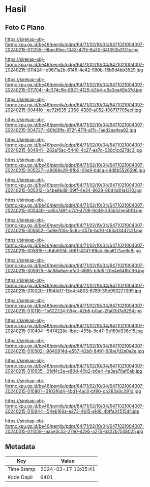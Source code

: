 # Hasil

## Foto C Plano

https://sirekap-obj-formc.kpu.go.id/be46/pemilu/pdpr/64/71/02/10/04/6471021004007-20240215-011255--9bec9fee-1343-47f5-8a30-84f353b3f31e.jpg

https://sirekap-obj-formc.kpu.go.id/be46/pemilu/pdpr/64/71/02/10/04/6471021004007-20240215-011424--e9671a2b-6146-4e42-980b-16b9d4bb3529.jpg

https://sirekap-obj-formc.kpu.go.id/be46/pemilu/pdpr/64/71/02/10/04/6471021004007-20240215-011704--4c374c5b-8921-4129-b3b4-c6a3ea49b37d.jpg

https://sirekap-obj-formc.kpu.go.id/be46/pemilu/pdpr/64/71/02/10/04/6471021004007-20240215-004410--ec72f635-2368-4389-a052-f08717705ecf.jpg

https://sirekap-obj-formc.kpu.go.id/be46/pemilu/pdpr/64/71/02/10/04/6471021004007-20240215-004727--80fd3ffa-972f-471f-a17c-1aed2aa4ea92.jpg

https://sirekap-obj-formc.kpu.go.id/be46/pemilu/pdpr/64/71/02/10/04/6471021004007-20240215-004941--282a15ac-5448-4c27-aa7d-028c1cd27dc3.jpg

https://sirekap-obj-formc.kpu.go.id/be46/pemilu/pdpr/64/71/02/10/04/6471021004007-20240215-005227--a9698a29-8fb2-43e9-bdca-c4d8b5526596.jpg

https://sirekap-obj-formc.kpu.go.id/be46/pemilu/pdpr/64/71/02/10/04/6471021004007-20240215-005312--b4be8bd8-09ff-4e34-8628-80d4d01a1310.jpg

https://sirekap-obj-formc.kpu.go.id/be46/pemilu/pdpr/64/71/02/10/04/6471021004007-20240215-005449--cd0a749f-d7c1-4708-9dd8-335b52ee5bf0.jpg

https://sirekap-obj-formc.kpu.go.id/be46/pemilu/pdpr/64/71/02/10/04/6471021004007-20240215-005652--5d9e700a-5c8c-457b-bd10-463a13447c2f.jpg

https://sirekap-obj-formc.kpu.go.id/be46/pemilu/pdpr/64/71/02/10/04/6471021004007-20240215-005815--c64b9f04-c661-42d1-86ab-6ea6171ae8e8.jpg

https://sirekap-obj-formc.kpu.go.id/be46/pemilu/pdpr/64/71/02/10/04/6471021004007-20240215-005925--4c98a6ee-efd0-4695-b3d5-20e4e648b136.jpg

https://sirekap-obj-formc.kpu.go.id/be46/pemilu/pdpr/64/71/02/10/04/6471021004007-20240215-010020--f194fdf7-15c4-4803-8789-39b993277099.jpg

https://sirekap-obj-formc.kpu.go.id/be46/pemilu/pdpr/64/71/02/10/04/6471021004007-20240215-010118--1b622224-054c-42b8-b0ad-2fa03d7a6254.jpg

https://sirekap-obj-formc.kpu.go.id/be46/pemilu/pdpr/64/71/02/10/04/6471021004007-20240215-010404--5474228c-fbdc-495b-9c47-9b169d336c15.jpg

https://sirekap-obj-formc.kpu.go.id/be46/pemilu/pdpr/64/71/02/10/04/6471021004007-20240215-010502--9640914d-e557-42b6-8491-96be7d2e0a2e.jpg

https://sirekap-obj-formc.kpu.go.id/be46/pemilu/pdpr/64/71/02/10/04/6471021004007-20240215-010635--01df4c2e-e80d-40b2-b6e4-4a3aa78af0ab.jpg

https://sirekap-obj-formc.kpu.go.id/be46/pemilu/pdpr/64/71/02/10/04/6471021004007-20240215-010801--3103f6d4-4bd1-4ac0-bf80-db283a0c091d.jpg

https://sirekap-obj-formc.kpu.go.id/be46/pemilu/pdpr/64/71/02/10/04/6471021004007-20240215-010944--54eb166a-a273-4b15-a1d6-4bffa34515d4.jpg

https://sirekap-obj-formc.kpu.go.id/be46/pemilu/pdpr/64/71/02/10/04/6471021004007-20240215-011059--aabe3c52-27e0-4295-a275-6322b7548025.jpg


## Metadata

| Key        | Value               |
| ---------- | ------------------- |
| Time Stamp | 2024-02-17 13:05:41 |
| Kode Dapil | 6401                |



